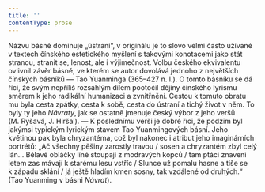 ```yaml
---
title: ''
contentType: prose
---
```


Názvu básně dominuje „ústraní“, v originálu je to slovo velmi často užívané v textech čínského estetického myšlení s takovými konotacemi jako stát stranou, stranit se, lenost, ale i výjimečnost. Volbu českého ekvivalentu ovlivnil závěr básně, ve kterém se autor dovolává jednoho z největších čínských básníků — Tao Yuanminga (365–427 n. l.). O tomto básníku se dá říci, že svým nepříliš rozsáhlým dílem pootočil dějiny čínského lyrismu směrem k jeho radikální humanizaci a zvnitřnění. Cestou k tomuto obratu mu byla cesta zpátky, cesta k sobě, cesta do ústraní a tichý život v něm. To byly ty jeho _Návraty_, jak se ostatně jmenuje český výbor z jeho veršů (M. Ryšavá, J. Hiršal). — K poslednímu verši je dobré říci, že podzim byl jakýmsi typickým lyrickým stavem Tao Yuanmingových básní. Jeho květinou pak byla chryzantéma, což byl nakonec i atribut jeho imaginárních portrétů: „Ač všechny pěšiny zarostly travou / sosen a chryzantém zbyl celý lán… Bělavé obláčky líné stoupají z modravých kopců / tam ptáci znaveni letem zas mávají k starému lesu vstříc / Slunce už pomalu hasne a tiše se k západu sklání / já ještě hladím kmen sosny, tak vzdálené od druhých.“ (Tao Yuanming v básni _Návrat_).
